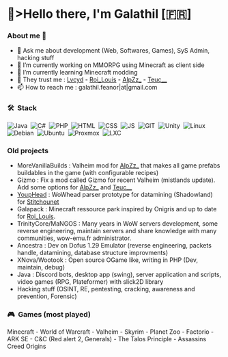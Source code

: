 # 💙>Hello there, I'm Galathil [🇫🇷]
<!--
<picture>
  <source media="(prefers-color-scheme: dark)" srcset="github-profile-banner.jpg">
  <source media="(prefers-color-scheme: light)" srcset="github-profile-banner.jpg">
  <img alt="Github profile banner" src="github-profile-banner.jpg">
</picture>
-->
### About me 👋
- 💬 Ask me about development (Web, Softwares, Games), SyS Admin, hacking stuff
- 🔭 I’m currently working on MMORPG using Minecraft as client side
- 🌱 I’m currently learning Minecraft modding
- 💜 They trust me : [Lvcyd](https://www.twitch.tv/lvcyd) - [Roi_Louis](https://www.youtube.com/@RoiLouisMC) - [AlpZz_](https://www.twitch.tv/alpzz_) - [Teuc__](https://www.twitch.tv/teuc__)
- 📫 How to reach me : galathil.feanor|at|gmail.com

### 🛠 &nbsp;Stack
![Java](https://img.shields.io/badge/Java-05122A?style=flat&logo=java&logoColor=blue)&nbsp;
![C#](https://img.shields.io/badge/C%20Sharp-05122A?style=flat&logo=csharp&logoColor=blue)&nbsp;
![PHP](https://img.shields.io/badge/PHP-05122A?style=flat&logo=php&logoColor=blue)&nbsp;
![HTML](https://img.shields.io/badge/HTML-05122A?style=flat&logo=html5&logoColor=blue)&nbsp;
![CSS](https://img.shields.io/badge/CSS-05122A?style=flat&logo=css3&logoColor=blue)&nbsp;
![JS](https://img.shields.io/badge/JS-05122A?style=flat&logo=javascript&logoColor=blue)&nbsp;
![GIT](https://img.shields.io/badge/GIT-05122A?style=flat&logo=git&logoColor=blue)&nbsp;
![Unity](https://img.shields.io/badge/Unity-05122A?style=flat&logo=unity&logoColor=blue)&nbsp;
![Linux](https://img.shields.io/badge/Linux-05122A?style=flat&logo=linux&logoColor=blue)&nbsp;
![Debian](https://img.shields.io/badge/Debian-05122A?style=flat&logo=debian&logoColor=blue)&nbsp;
![Ubuntu](https://img.shields.io/badge/Ubuntu-05122A?style=flat&logo=ubuntu&logoColor=blue)&nbsp;
![Proxmox](https://img.shields.io/badge/Proxmox-05122A?style=flat&logo=proxmox&logoColor=blue)&nbsp;
![LXC](https://img.shields.io/badge/LXC-05122A?style=flat&logo=lxc&logoColor=blue)&nbsp;

### Old projects
- MoreVanillaBuilds : Valheim mod for [AlpZz_](https://www.twitch.tv/alpzz_) that makes all game prefabs buildables in the game (with configurable recipes)
- Gizmo : Fix a mod called Gizmo for recent Valheim (mistlands update). Add some options for [AlpZz_](https://www.twitch.tv/alpzz_) and [Teuc__](https://www.twitch.tv/teuc__)
- [YoupHead](https://github.com/galathil/YoupHead) : WoWhead parser prototype for datamining (Shadowland) for [Stitchounet](https://github.com/stitch11)
- Galapack : Minecraft ressource park inspired by Onigris and up to date for [Roi_Louis](https://www.twitch.tv/roi_louis).
- TrinityCore/MaNGOS : Many years in WoW servers development, some reverse engineering, maintain servers and share knowledge with many communities, wow-emu.fr administrator.
- Ancestra : Dev on Dofus 1.29 Emulator (reverse engineering, packets handle, datamining, database structure improvments)
- XNova/Wootook : Open source OGame like, writing in PHP (Dev, maintain, debug)
- Java : Discord bots, desktop app (swing), server application and scripts, video games (RPG, Plateformer) with slick2D library
- Hacking stuff (OSINT, RE, pentesting, cracking, awareness and prevention, Forensic)

### 🎮 &nbsp;Games (most played)
Minecraft - World of Warcraft - Valheim - Skyrim - Planet Zoo - Factorio - ARK SE - C&C (Red alert 2, Generals) - The Talos Principle - Assassins Creed Origins

<!--
**galathil/galathil** is a ✨ _special_ ✨ repository because its `README.md` (this file) appears on your GitHub profile.

Here are some ideas to get you started:

- 🔭 I’m currently working on ...
- 🌱 I’m currently learning ...
- 👯 I’m looking to collaborate on ...
- 🤔 I’m looking for help with ...
- 💬 Ask me about ...
- 📫 How to reach me: ...
- 😄 Pronouns: ...
- ⚡ Fun fact: ...
-->

